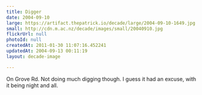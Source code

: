 ```yaml
---
title: Digger
date: 2004-09-10
large: https://artifact.thepatrick.io/decade/large/2004-09-10-1649.jpg
small: http://cdn.m.ac.nz/decade/images/small/20040910.jpg
flickrUrl: null
photoId: null
createdAt: 2011-01-30 11:07:16.452241
updatedAt: 2004-09-13 00:11:19
layout: decade-image

---
```

On Grove Rd. Not doing much digging though. I guess it had an excuse, with it being night and all.
